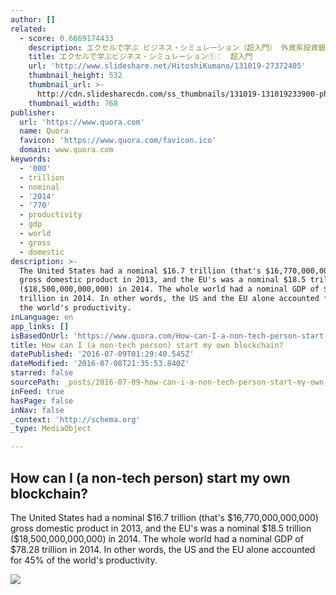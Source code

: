 ```yaml
---
author: []
related:
  - score: 0.6669174433
    description: エクセルで学ぶ ビジネス・シミュレーション（超入門） 外資系投資銀行が教える
    title: エクセルで学ぶビジネス・シミュレーション①：　超入門
    url: 'http://www.slideshare.net/HitoshiKumano/131019-27372405'
    thumbnail_height: 532
    thumbnail_url: >-
      http://cdn.slidesharecdn.com/ss_thumbnails/131019-131019233900-phpapp02-thumbnail-4.jpg?cb=1438060513
    thumbnail_width: 768
publisher:
  url: 'https://www.quora.com'
  name: Quora
  favicon: 'https://www.quora.com/favicon.ico'
  domain: www.quora.com
keywords:
  - '000'
  - trillion
  - nominal
  - '2014'
  - '770'
  - productivity
  - gdp
  - world
  - gross
  - domestic
description: >-
  The United States had a nominal $16.7 trillion (that's $16,770,000,000,000)
  gross domestic product in 2013, and the EU's was a nominal $18.5 trillion
  ($18,500,000,000,000) in 2014. The whole world had a nominal GDP of $78.28
  trillion in 2014. In other words, the US and the EU alone accounted for 45% of
  the world's productivity.
inLanguage: en
app_links: []
isBasedOnUrl: 'https://www.quora.com/How-can-I-a-non-tech-person-start-my-own-blockchain'
title: How can I (a non-tech person) start my own blockchain?
datePublished: '2016-07-09T01:29:40.545Z'
dateModified: '2016-07-08T21:35:53.840Z'
starred: false
sourcePath: _posts/2016-07-09-how-can-i-a-non-tech-person-start-my-own-blockchain.md
inFeed: true
hasPage: false
inNav: false
_context: 'http://schema.org'
_type: MediaObject

---
```

<article style=""><h1>How can I (a non-tech person) start my own blockchain?</h1><p>The United States had a nominal $16.7 trillion (that's $16,770,000,000,000) gross domestic product in 2013, and the EU's was a nominal $18.5 trillion ($18,500,000,000,000) in 2014. The whole world had a nominal GDP of $78.28 trillion in 2014. In other words, the US and the EU alone accounted for 45% of the world's productivity.</p><img src="https://qsf.ec.quoracdn.net/-images.new_grid.fb_share_default.pnge6dde9cfa6e03c43.png" /></article>